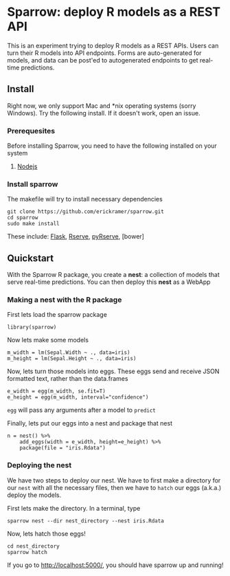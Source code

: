 # Sparrow: deploy R models as a REST API

This is an experiment trying to deploy R models as a REST APIs. Users can turn their R models into API endpoints. Forms are auto-generated for models, and data can be post'ed to autogenerated endpoints to get real-time predictions.

## Install

Right now, we only support Mac and *nix operating systems (sorry Windows). Try the following install. If it doesn't work, open an issue.

### Prerequesites

Before installing Sparrow, you need to have the following installed on your system

1. [Nodejs](https://nodejs.org/en/download/)

### Install sparrow

The makefile will try to install necessary dependencies

```
git clone https://github.com/erickramer/sparrow.git
cd sparrow
sudo make install
```

These include: [Flask](http://flask.pocoo.org/), [Rserve](https://rforge.net/Rserve/), [pyRserve](https://pypi.python.org/pypi/pyRserve), [bower]

## Quickstart

With the Sparrow R package, you create a **nest**: a collection of models that serve real-time predictions. You can then deploy this **nest** as a WebApp

### Making a nest with the R package

First lets load the sparrow package

```
library(sparrow)
```

Now lets make some models

```
m_width = lm(Sepal.Width ~ ., data=iris)
m_height = lm(Sepal.Height ~ ., data=iris)
```

Now, lets turn those models into eggs. These eggs send and receive JSON formatted text, rather than the data.frames

``` 
e_width = egg(m_width, se.fit=T)
e_height = egg(m_width, interval="confidence")
```

```egg``` will pass any arguments after a model to ```predict``` 

Finally, lets put our eggs into a nest and package that nest

```
n = nest() %>%
	add_eggs(width = e_width, height=e_height) %>%
	package(file = "iris.Rdata")
```

### Deploying the nest

We have two steps to deploy our nest. We have to first make a directory for our ```nest``` with all the necessary files, then we have to ```hatch``` our eggs (a.k.a.) deploy the models.

First lets make the directory. In a terminal, type

```
sparrow nest --dir nest_directory --nest iris.Rdata 
```

Now, lets hatch those eggs!

```
cd nest_directory
sparrow hatch
```

If you go to [http://localhost:5000/](http://localhost:5000/), you should have sparrow up and running!
